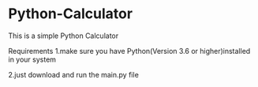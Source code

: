 # Python-Calculator
This is a simple  Python Calculator

Requirements
1.make sure you have Python(Version 3.6 or higher)installed in your system

2.just download and run the main.py file
